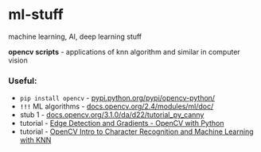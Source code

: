# ml-stuff
machine learning, AI, deep learning stuff
  
  
**opencv scripts** - applications of knn algorithm and similar in computer vision

### Useful: 
+ `pip install opencv` - [pypi.python.org/pypi/opencv-python/](https://pypi.python.org/pypi/opencv-python/3.1.0.3)
+ **`!!!`** ML algorithms - [docs.opencv.org/2.4/modules/ml/doc/](http://docs.opencv.org/2.4/modules/ml/doc/ml.html)
+ stub 1 - [docs.opencv.org/3.1.0/da/d22/tutorial_py_canny](http://docs.opencv.org/3.1.0/da/d22/tutorial_py_canny.html)
+ tutorial - [Edge Detection and Gradients - OpenCV with Python](https://www.youtube.com/watch?v=CJMCoAsK-h0)
+ tutorial - [OpenCV Intro to Character Recognition and Machine Learning with KNN](https://www.youtube.com/watch?v=6FzlF9qf960)